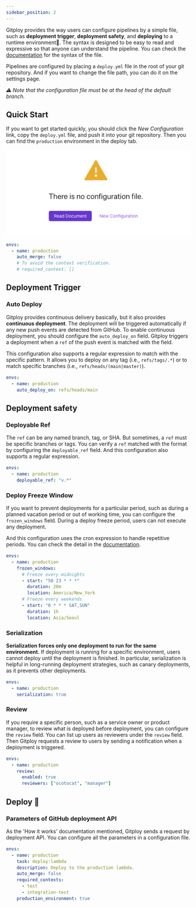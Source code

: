 ```yaml
---
sidebar_position: 2
---
```


Gitploy provides the way users can configure pipelines by a simple file, such as **deployment trigger**, **deployment safety**, and **deploying** to a runtime environment🚀. The syntax is designed to be easy to read and expressive so that anyone can understand the pipeline. You can check the [documentation](../references/deploy.yml.md) for the syntax of the file.

Pipelines are configured by placing a `deploy.yml` file in the root of your git repository. And if you want to change the file path, you can do it on the settings page.  

*⚠️ Note that the configuration file must be at the head of the default branch.* 

## Quick Start
If you want to get started quickly, you should click the *New Configuration* link, copy the `deploy.yml` file, and push it into your git repository. Then you can find the `production` environment in the deploy tab.

![Quick Start](../../static/img/docs/quickstart.png)

```yaml title="deploy.yml"
envs:
  - name: production
    auto_merge: false
    # To avoid the context verification.
    # required_context: []
```

## Deployment Trigger

### Auto Deploy
Gitploy provides continuous delivery basically, but it also provides **continuous deployment**. The deployment will be triggered automatically if any new push events are detected from GitHub.
 To enable continuous deployment, you should configure the `auto_deploy_on` field. Gitploy triggers a deployment when a `ref` of the push event is matched with the field.

This configuration also supports a regular expression to match with the specific pattern. It allows you to deploy on any tag (i.e., `refs/tags/.*`) or to match specific branches (i.e., `refs/heads/(main|master)`).

```yaml title="deploy.yml"
envs:
  - name: production
    auto_deploy_on: refs/heads/main
```

## Deployment safety

### Deployable Ref

The `ref` can be any named branch, tag, or SHA. But sometimes, a `ref` must be specific branches or tags. You can verify a `ref` matched with the format by configuring the `deployable_ref` field. And this configuration also supports a regular expression.

```yaml title="deploy.yml"
envs:
  - name: production
    deployable_ref: "v.*"
```

### Deploy Freeze Window
If you want to prevent deployments for a particular period, such as during a planned vacation period or out of working time, you can configure the `frozen_windows` field. During a deploy freeze period, users can not execute any deployment. 

And this configuration uses the cron expression to handle repetitive periods. You can check the detail in the [documentation](../references/deploy.yml.md).

```yaml title="deploy.yml"
envs:
  - name: production
    frozen_windows:
      # Freeze every midnights
      - start: "50 23 * * *"
        duration: 20m
        location: America/New_York
      # Freeze every weekends
      - start: "0 * * * SAT,SUN"
        duration: 1h
        location: Asia/Seoul
```

### Serialization
**Serialization forces only one deployment to run for the same environment.** If deployment is running for a specific environment, users cannot deploy until the deployment is finished. In particular, serialization is helpful in long-running deployment strategies, such as canary deployments, as it prevents other deployments.

```yaml title="deploy.yml"
envs:
  - name: production
    serialization: true
```

### Review
If you require a specific person, such as a service owner or product manager, to review what is deployed before deployment, you can configure the `review` field. You can list up users as reviewers under the `review` field. Then Gitploy requests a review to users by sending a notification when a deployment is triggered.

```yaml title="deploy.yml"
envs:
  - name: production
    review:
      enabled: true
      reviewers: ["ocotocat", "manager"]
```

## Deploy 🚀

### Parameters of GitHub deployment API
As the 'How it works' documentation mentioned, Gitploy sends a request by deployment API. You can configure all the parameters in a configuration file.

```yaml title="deploy.yml"
envs:
  - name: production
    task: deploy:lambda
    description: Deploy to the production lambda.
    auto_merge: false
    required_contexts:
      - test
      - integration-test
    production_environment: true
```

